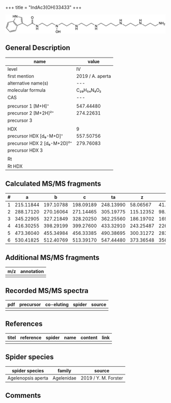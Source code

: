 +++
title = "IndAc3(OH)33433"
+++

![](/img/IndAc3(OH)33433.png)

## General Description

| name                        | value            |
|-----------------------------|------------------|
| level                       | IV               |
| first mention               | 2019 / A. aperta |
| alternative name(s)         | ---              |
| molecular formula           | C₂₉H₅₄N₈O₂       |
| CAS                         | ---              |
|                             |                  |
| precursor 1 [M+H]⁺          | 547.44480        |
| precursor 2 [M+2H]²⁺        | 274.22631        |
| precursor 3                 |                  |
|                             |                  |
| HDX                         | 9                |
| precursor HDX   [d₉-M+D]⁺   | 557.50756        |
| precursor HDX 2 [d₉-M+2D]²⁺ | 279.76083        |
| precursor HDX 3             |                  |
|                             |                  |
| Rt                          |                  |
| Rt HDX                      |                  |

## Calculated MS/MS fragments

| # | a         | b         | c         | ta        | z         | y         | tz        |
|---|-----------|-----------|-----------|-----------|-----------|-----------|-----------|
| 1 | 215.11844 | 197.10788 | 198.09189 | 248.13990 | 58.06567  | 41.03912  | 75.09222  |
| 2 | 288.17120 | 270.16064 | 271.14465 | 305.19775 | 115.12352 | 98.09697  | 132.15007 |
| 3 | 345.22905 | 327.21849 | 328.20250 | 362.25560 | 186.19702 | 169.17047 | 203.22357 |
| 4 | 416.30255 | 398.29199 | 399.27600 | 433.32910 | 243.25487 | 226.22832 | 260.28142 |
| 5 | 473.36040 | 455.34984 | 456.33385 | 490.38695 | 300.31272 | 283.28617 | 333.33418 |
| 6 | 530.41825 | 512.40769 | 513.39170 | 547.44480 | 373.36548 | 356.33893 | 390.39203 |

## Additional MS/MS fragments

| m/z       | annotation |
|-----------|------------|
|           |            |

## Recorded MS/MS spectra

| pdf | precursor | co-eluting | spider    | source                              |
|-----|-----------|------------|-----------|-------------------------------------|
|     |           |            |           |                                     |

## References

| titel     | reference   | spider    | name   | content  | link |
|-----------|-------------|-----------|--------|----------|-----|
|           |             |           |        |          |     |

## Spider species

| spider species     | family     | source               |
|--------------------|------------|----------------------|
| Agelenopsis aperta | Agelenidae | 2019 / Y. M. Forster |

## Comments